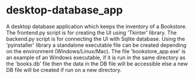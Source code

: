 # desktop-database_app
A desktop database application which keeps the inventory of a Bookstore.
The frontend.py script is for creating the UI using 'Tkinter' library.
The backend.py script is for connecting the UI with Sqlite database.
Using the 'pyinstaller' library a standalone executable file can be created depending on the environment (Windows/Linux/Mac).
The file 'bookstore_app.exe' is an example of an Windows executable, if it is run in the same directory as the 'books.db' file then the data in the DB file will be accessible else a new DB file will be created if run on a new directory.
